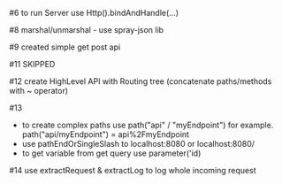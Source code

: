 #6
to run Server use Http().bindAndHandle(...)

#8
marshal/unmarshal - use spray-json lib

#9
created simple get post api

#11 SKIPPED

#12
create HighLevel API with Routing tree (concatenate paths/methods with ~ operator)

#13
* to create complex paths use path("api" / "myEndpoint") for example. path("api/myEndpoint") = api%2FmyEndpoint
* use pathEndOrSingleSlash to localhost:8080 or localhost:8080/ 
* to get variable from get query use parameter('id)

#14
use extractRequest & extractLog to log whole incoming request